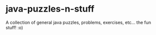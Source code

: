 # java-puzzles-n-stuff
A collection of general java puzzles, problems, exercises, etc... the fun stuff! :o)
